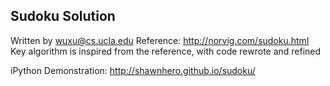 Sudoku Solution
---
Written by wuxu@cs.ucla.edu
Reference: http://norvig.com/sudoku.html
Key algorithm is inspired from the reference, with code rewrote and refined

iPython Demonstration:
http://shawnhero.github.io/sudoku/